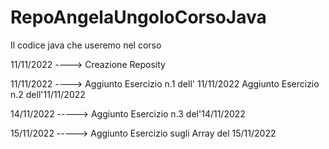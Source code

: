 # RepoAngelaUngoloCorsoJava
Il codice java che useremo nel corso


11/11/2022   ---->  Creazione Reposity

11/11/2022   ---->  Aggiunto Esercizio n.1 dell' 11/11/2022
                    Aggiunto Esercizio n.2 dell'11/11/2022
                    
14/11/2022  ----->  Aggiunto Esercizio n.3 del'14/11/2022

15/11/2022  -----> Aggiunto Esercizio sugli Array del 15/11/2022

